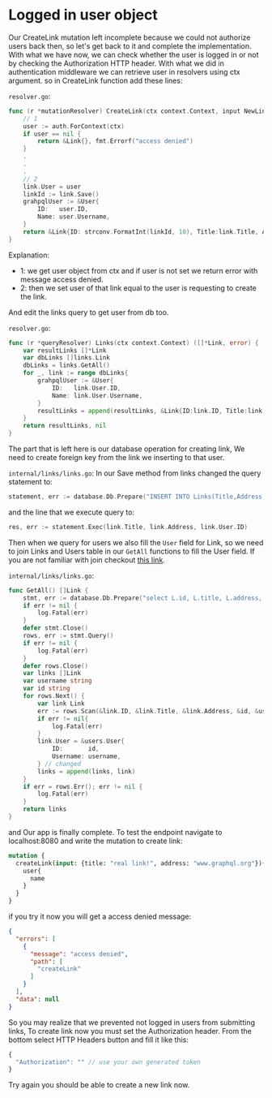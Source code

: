 # Logged in user object<a name="completing-our-app"></a>
Our CreateLink mutation left incomplete because we could not authorize users back then, so let's get back to it and complete the implementation. With what we have now, we can check whether the user is logged in or not by checking the Authorization HTTP header.
With what we did in authentication middleware we can retrieve user in resolvers using ctx argument. so in CreateLink function add these lines:

`resolver.go`:
```go
func (r *mutationResolver) CreateLink(ctx context.Context, input NewLink) (*Link, error) {
	// 1
	user := auth.ForContext(ctx)
	if user == nil {
		return &Link{}, fmt.Errorf("access denied")
	}
	.
	.
	.
	// 2
	link.User = user
	linkId := link.Save()
	grahpqlUser := &User{
		ID:   user.ID,
		Name: user.Username,
	}
	return &Link{ID: strconv.FormatInt(linkId, 10), Title:link.Title, Address:link.Address, User:grahpqlUser}, nil
}
```
Explanation:
* 1: we get user object from ctx and if user is not set we return error with message access denied.
* 2: then we set user of that link equal to the user is requesting to create the link.

And edit the links query to get user from db too.

`resolver.go`:
```go
func (r *queryResolver) Links(ctx context.Context) ([]*Link, error) {
	var resultLinks []*Link
	var dbLinks []links.Link
	dbLinks = links.GetAll()
	for _, link := range dbLinks{
		grahpqlUser := &User{
			ID:   link.User.ID,
			Name: link.User.Username,
		}
		resultLinks = append(resultLinks, &Link{ID:link.ID, Title:link.Title, Address:link.Address, User:grahpqlUser})
	}
	return resultLinks, nil
}
```


The part that is left here is our database operation for creating link, We need to create foreign key from the link we inserting to that user.

`internal/links/links.go`:
In our Save method from links changed the query statement to:
```go
statement, err := database.Db.Prepare("INSERT INTO Links(Title,Address, UserID) VALUES(?,?, ?)")
```
and the line that we execute query to:
```go
res, err := statement.Exec(link.Title, link.Address, link.User.ID)
```
Then when we query for users we also fill the `User` field for Link, so we need to join Links and Users table in our `GetAll` functions to fill the User field.
If you are not familiar with join checkout [this link](https://www.w3schools.com/sql/sql_join_inner.asp).

`internal/links/links.go`:
```go
func GetAll() []Link {
	stmt, err := database.Db.Prepare("select L.id, L.title, L.address, L.UserID, U.Username from Links L inner join Users U on L.UserID = U.ID") // changed
	if err != nil {
		log.Fatal(err)
	}
	defer stmt.Close()
	rows, err := stmt.Query()
	if err != nil {
		log.Fatal(err)
	}
	defer rows.Close()
	var links []Link
	var username string
	var id string
	for rows.Next() {
		var link Link
		err := rows.Scan(&link.ID, &link.Title, &link.Address, &id, &username) // changed
		if err != nil{
			log.Fatal(err)
		}
		link.User = &users.User{
			ID:       id,
			Username: username,
		} // changed
		links = append(links, link)
	}
	if err = rows.Err(); err != nil {
		log.Fatal(err)
	}
	return links
}
```

and Our app is finally complete.
To test the endpoint navigate to localhost:8080 and write the mutation to create link:
```graphql
mutation {
  createLink(input: {title: "real link!", address: "www.graphql.org"}){
    user{
      name
    }
  }
}
```
if you try it now you will get a access denied message:
```json
{
  "errors": [
    {
      "message": "access denied",
      "path": [
        "createLink"
      ]
    }
  ],
  "data": null
}
```
So you may realize that we prevented not logged in users from submitting links, To create link now you must set the Authorization header. From the bottom select HTTP Headers button and fill it like this:
```js
{
  "Authorization": "" // use your own generated token
}
```
Try again you should be able to create a new link now.